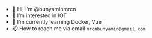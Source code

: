 - 👋 Hi, I’m @bunyaminmrcn
- 👀 I’m interested in IOT
- 🌱 I’m currently learning Docker, Vue
- 📫 How to reach me via email `mrcnbunyamin@gmail.com`

<!---
bunyaminmrcn/bunyaminmrcn is a ✨ special ✨ repository because its `README.md` (this file) appears on your GitHub profile.
You can click the Preview link to take a look at your changes.
--->
